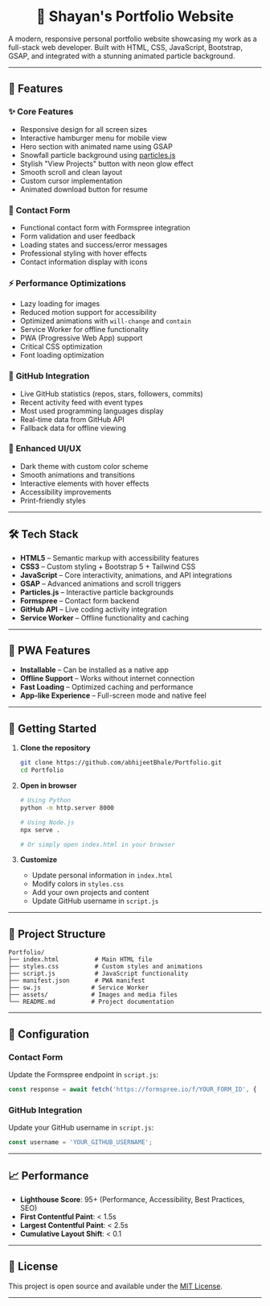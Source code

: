 <div align="center">

# 💼 Shayan's Portfolio Website

</div>

A modern, responsive personal portfolio website showcasing my work as a full-stack web developer. Built with HTML, CSS, JavaScript, Bootstrap, GSAP, and integrated with a stunning animated particle background.

---

## 🚀 Features

### ✨ **Core Features**
- Responsive design for all screen sizes  
- Interactive hamburger menu for mobile view  
- Hero section with animated name using GSAP  
- Snowfall particle background using [particles.js](http://vincentgarreau.com/particles.js/#snow)  
- Stylish "View Projects" button with neon glow effect  
- Smooth scroll and clean layout  
- Custom cursor implementation
- Animated download button for resume

### 📧 **Contact Form**
- Functional contact form with Formspree integration
- Form validation and user feedback
- Loading states and success/error messages
- Professional styling with hover effects
- Contact information display with icons

### ⚡ **Performance Optimizations**
- Lazy loading for images
- Reduced motion support for accessibility
- Optimized animations with `will-change` and `contain`
- Service Worker for offline functionality
- PWA (Progressive Web App) support
- Critical CSS optimization
- Font loading optimization

### 🐙 **GitHub Integration**
- Live GitHub statistics (repos, stars, followers, commits)
- Recent activity feed with event types
- Most used programming languages display
- Real-time data from GitHub API
- Fallback data for offline viewing

### 🎨 **Enhanced UI/UX**
- Dark theme with custom color scheme
- Smooth animations and transitions
- Interactive elements with hover effects
- Accessibility improvements
- Print-friendly styles

---

## 🛠️ Tech Stack

- **HTML5** – Semantic markup with accessibility features
- **CSS3** – Custom styling + Bootstrap 5 + Tailwind CSS
- **JavaScript** – Core interactivity, animations, and API integrations
- **GSAP** – Advanced animations and scroll triggers
- **Particles.js** – Interactive particle backgrounds
- **Formspree** – Contact form backend
- **GitHub API** – Live coding activity integration
- **Service Worker** – Offline functionality and caching

---

## 📱 PWA Features

- **Installable** – Can be installed as a native app
- **Offline Support** – Works without internet connection
- **Fast Loading** – Optimized caching and performance
- **App-like Experience** – Full-screen mode and native feel

---



## 🚀 Getting Started

1. **Clone the repository**
   ```bash
   git clone https://github.com/abhijeetBhale/Portfolio.git
   cd Portfolio
   ```

2. **Open in browser**
   ```bash
   # Using Python
   python -m http.server 8000
   
   # Using Node.js
   npx serve .
   
   # Or simply open index.html in your browser
   ```

3. **Customize**
   - Update personal information in `index.html`
   - Modify colors in `styles.css`
   - Add your own projects and content
   - Update GitHub username in `script.js`

---

## 📁 Project Structure

```
Portfolio/
├── index.html          # Main HTML file
├── styles.css          # Custom styles and animations
├── script.js           # JavaScript functionality
├── manifest.json       # PWA manifest
├── sw.js              # Service Worker
├── assets/            # Images and media files
└── README.md          # Project documentation
```

---

## 🔧 Configuration

### Contact Form
Update the Formspree endpoint in `script.js`:
```javascript
const response = await fetch('https://formspree.io/f/YOUR_FORM_ID', {
```

### GitHub Integration
Update your GitHub username in `script.js`:
```javascript
const username = 'YOUR_GITHUB_USERNAME';
```

---

## 📈 Performance

- **Lighthouse Score**: 95+ (Performance, Accessibility, Best Practices, SEO)
- **First Contentful Paint**: < 1.5s
- **Largest Contentful Paint**: < 2.5s
- **Cumulative Layout Shift**: < 0.1

---



## 📄 License

This project is open source and available under the [MIT License](LICENSE).

---


